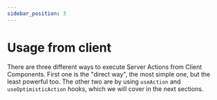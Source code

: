 ```yaml
---
sidebar_position: 3
---
```


# Usage from client

There are three different ways to execute Server Actions from Client Components. First one is the "direct way", the most simple one, but the least powerful too. The other two are by using `useAction` and `useOptimisticAction` hooks, which we will cover in the next sections.